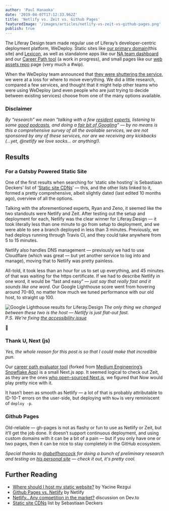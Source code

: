 ```yaml
---
author: 'Paul Hanaoka'
date: '2019-04-07T17:12:33.962Z'
title: 'Netlify vs. Zeit vs. Github Pages'
featuredImage: '/images/articles/netlify-vs-zeit-vs-github-pages.png'
publish: true
---
```


The Liferay Design team made regular use of Liferay’s developer-centric deployment platform, WeDeploy. Static sites like [our primary domain](/)(this site) and [Lexicon](https://liferay.design/lexicon), as well as standalone apps like our [NA team dashboard](https://dashboard.liferay.design) and our [Career Path tool](https://path.liferay.design) (a work in progress), and small pages like our [web assets repo](https://github.com/liferay-design/assets/) page (very much a #wip).

When the WeDeploy team announced that [they were shuttering the service](https://zenorocha.com/discontinuing-wedeploy/), we were at a loss for where to move everything. We did a little research, compared a few services, and thought that it might help other teams who were using WeDeploy (and even people who are just trying to decide between existing services) choose from one of the many options available.

### Disclaimer

_By “research” we mean “talking with a few [resident](https://rhino.codes) [experts](https://zenorocha.com/), listening to some [good](https://syntax.fm/show/034/why-static-site-generators-are-awesome) [podcasts](https://spec.fm/podcasts/design-details/113490), and doing a [fair bit of Googling](#further-reading)” — by no means is this a comprehensive survey of all the available services, we are not sponsored by any of these services, nor are we receiving any kickbacks (...yet, @netlify we love socks... or anything!)._

## Results

### For a Gatsby Powered Static Site

One of the first results when searching for ‘static site hosting’ is Sebastiaan Deckers’ list of ‘[Static site CDNs](https://gitlab.com/commonshost/core/issues/1)’ — this, and the other lists linked to it, formed a pretty comprehensive, albeit slightly dated (last edited 10 months ago), overview of all the options.

Talking with the aforementioned experts, Ryan and Zeno, it seemed like the two standouts were Netlify and Zeit. After testing out the setup and deployment for each, Netlify was the clear winner for Liferay.Design — it took literally less than one minute to go from setup to deployment, and we were able to see a branch deployed in less than 3 minutes. Previously, we had deploys running through Travis CI, and they could take anywhere from 5 to 15 minutes.

Netlify also handles DNS management — previously we had to use Cloudflare (which was great — but yet another service to log into and manage), moving that to Netlify was pretty painless.

All-told, it took less than an hour for us to set up everything, and 45 minutes of that was waiting for the https certificate. If we had to describe Netlify in one word, it would be “fast and easy” — _just say that really fast and it sounds like one word_. Our Google Lighthouse score went from hovering around 70-80, no matter how much we tuned performance with our old host, to straight up 100.

![Google Lighthouse results for Liferay.Design](/images/articles/netlify-is-pure-speed.png)
_The only thing we changed between these two is the host — Netlify is just flat-out fast. <br />P.S. We're fixing [the accessibility issue](https://github.com/liferay-design/liferay.design/milestone/1)_

😬

### Thank U, Next (js)

_Yes, the whole reason for this post is so that I could make that incredible pun._

Our [career path evaluator tool](https://path.liferay.design) (forked from [Medium Engineering’s Snowflake App](https://github.com/Medium/snowflake)) is a small Next.js app. It seemed logical to check out Zeit, as they are the ones [who open-sourced Next.js](https://zeit.co/blog/next), we figured that Now would play pretty nice with it.

It hasn’t been as smooth as Netlify — a lot of that is probably attributable to ID-10-T errors on the user-side, but deploying with `Now` is very reminiscent of `deploy -p`.

### Github Pages

Old-reliable — gh-pages is not as flashy or fun to use as Netlify or Zeit, but it’ll get the job done. It doesn’t support continuous deployment, and using custom domains with it can be a bit of a pain — but if you only have one or two pages, then it can be nice to stay completely in the GitHub ecosystem.

_Special thanks to [@abelfhancock](/team/hancock-abel) for doing a bunch of preliminary research and testing on [his personal site](https://www.hancockaudio.com) — check it out, it's pretty cool._

## <a id="further-reading"></a>Further Reading

-   [Where should I host my static website?](https://yrezgui.com/blog/2018/04/where-should-i-host-my-static-website.html) by Yacine Rezgui
-   [Github Pages vs. Netlify](https://www.netlify.com/github-pages-vs-netlify/) by Netlify
-   [Netlify.. Any competition in the market?](https://dev.to/imthedeveloper/netlify-any-competition-in-the-market-aij) discussion on Dev.to
-   [Static site CDNs](https://gitlab.com/commonshost/core/issues/1) list by Sebastiaan Deckers
